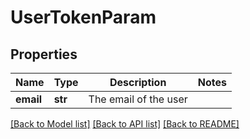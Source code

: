 # UserTokenParam

## Properties
Name | Type | Description | Notes
------------ | ------------- | ------------- | -------------
**email** | **str** | The email of the user | 

[[Back to Model list]](../README.md#documentation-for-models) [[Back to API list]](../README.md#documentation-for-api-endpoints) [[Back to README]](../README.md)



